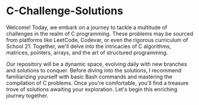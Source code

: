 # C-Challenge-Solutions

Welcome! Today, we embark on a journey to tackle a multitude of challenges in the realm of C programming. These problems may be sourced from platforms like LeetCode, Codevar, or even the rigorous curriculum of School 21. Together, we'll delve into the intricacies of C algorithms, matrices, pointers, arrays, and the art of structured programming.

Our repository will be a dynamic space, evolving daily with new branches and solutions to conquer. Before diving into the solutions, I recommend familiarizing yourself with basic Bash commands and mastering the compilation of C problems. Once you're comfortable, you'll find a treasure trove of solutions awaiting your exploration. Let's begin this enriching journey together.

